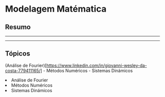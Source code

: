 # Modelagem Matématica

## Resumo
--- 
---

## Tópicos

(Análise de Fourier)[https://www.linkedin.com/in/giovanni-wesley-da-costa-779411165/]
    - Métodos Numéricos
    - Sistemas Dinámicos

<lu>
    <li>Análise de Fourier</li>
    <li>Métodos Numéricos</li>
    <li>Sistemas Dinámicos</li>
</lu>